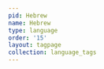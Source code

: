 ```yaml
---
pid: Hebrew
name: Hebrew
type: language
order: '15'
layout: tagpage
collection: language_tags
---
```

